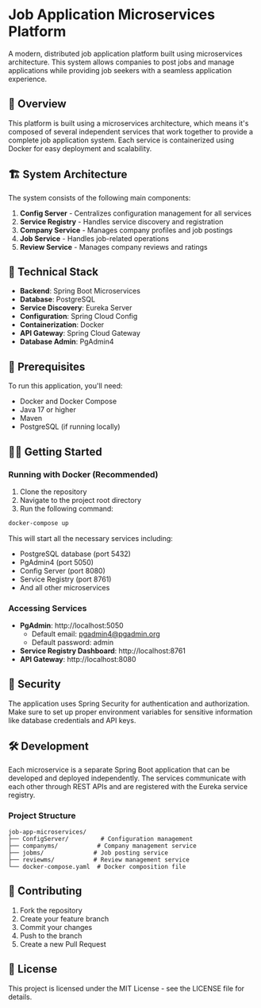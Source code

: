 # Job Application Microservices Platform

A modern, distributed job application platform built using microservices architecture. This system allows companies to post jobs and manage applications while providing job seekers with a seamless application experience.

## 🚀 Overview

This platform is built using a microservices architecture, which means it's composed of several independent services that work together to provide a complete job application system. Each service is containerized using Docker for easy deployment and scalability.

## 🏗 System Architecture

The system consists of the following main components:

1. **Config Server** - Centralizes configuration management for all services
2. **Service Registry** - Handles service discovery and registration
3. **Company Service** - Manages company profiles and job postings
4. **Job Service** - Handles job-related operations
5. **Review Service** - Manages company reviews and ratings

## 🔧 Technical Stack

- **Backend**: Spring Boot Microservices
- **Database**: PostgreSQL
- **Service Discovery**: Eureka Server
- **Configuration**: Spring Cloud Config
- **Containerization**: Docker
- **API Gateway**: Spring Cloud Gateway
- **Database Admin**: PgAdmin4

## 🚦 Prerequisites

To run this application, you'll need:

- Docker and Docker Compose
- Java 17 or higher
- Maven
- PostgreSQL (if running locally)

## 🏃‍♂️ Getting Started

### Running with Docker (Recommended)

1. Clone the repository
2. Navigate to the project root directory
3. Run the following command:
```bash
docker-compose up
```

This will start all the necessary services including:
- PostgreSQL database (port 5432)
- PgAdmin4 (port 5050)
- Config Server (port 8080)
- Service Registry (port 8761)
- And all other microservices

### Accessing Services

- **PgAdmin**: http://localhost:5050
  - Default email: pgadmin4@pgadmin.org
  - Default password: admin
- **Service Registry Dashboard**: http://localhost:8761
- **API Gateway**: http://localhost:8080

## 🔐 Security

The application uses Spring Security for authentication and authorization. Make sure to set up proper environment variables for sensitive information like database credentials and API keys.

## 🛠 Development

Each microservice is a separate Spring Boot application that can be developed and deployed independently. The services communicate with each other through REST APIs and are registered with the Eureka service registry.

### Project Structure
```
job-app-microservices/
├── ConfigServer/         # Configuration management
├── companyms/           # Company management service
├── jobms/              # Job posting service
├── reviewms/           # Review management service
└── docker-compose.yaml  # Docker composition file
```

## 📝 Contributing

1. Fork the repository
2. Create your feature branch
3. Commit your changes
4. Push to the branch
5. Create a new Pull Request

## 📄 License

This project is licensed under the MIT License - see the LICENSE file for details.

